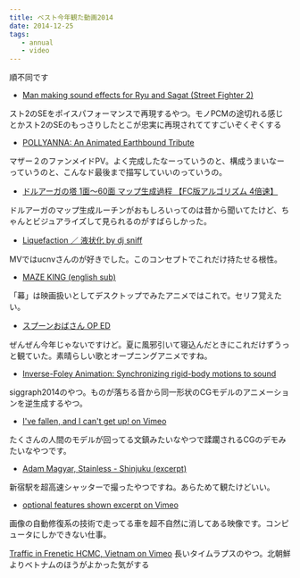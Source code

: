 ```yaml
---
title: ベスト今年観た動画2014
date: 2014-12-25
tags:
   - annual
   - video
---
```


順不同です

* [Man making sound effects for Ryu and Sagat (Street Fighter 2) ](https://www.youtube.com/watch?v=UdW4ROw03QQ)

スト2のSEをポイスパフォーマンスで再現するやつ。モノPCMの途切れる感じとかスト2のSEのもっさりしたとこが忠実に再現されててすごいぞくぞくする

* [POLLYANNA: An Animated Earthbound Tribute ](https://www.youtube.com/watch?v=-hVuv7mDNqM)

マザー２のファンメイドPV。よく完成したなーっていうのと、構成うまいなーっていうのと、こんなド最後まで描写していいのっていうの。

* [ドルアーガの塔 1面～60面 マップ生成過程 【FC版アルゴリズム 4倍速】](https://www.youtube.com/watch?v=_FtgeSEnBbg)

ドルアーガのマップ生成ルーチンがおもしろいってのは昔から聞いてたけど、ちゃんとビジュアライズして見られるのがすばらしかった。
 
* [Liquefaction ／ 液状化 by dj sniff](https://www.youtube.com/watch?v=aBmNFdEimfE)

MVではucnvさんのが好きでした。このコンセプトでこれだけ持たせる根性。

* [MAZE KING (english sub)](https://vimeo.com/97916402)

「幕」は映画扱いとしてデスクトップでみたアニメではこれで。セリフ覚えたい。

* [スプーンおばさん OP ED](https://www.youtube.com/watch?v=1ybUSOA8XM8)

ぜんぜん今年じゃないですけど。夏に風邪引いて寝込んだときにこれだけずうっと観ていた。素晴らしい歌とオープニングアニメですね。

* [Inverse-Foley Animation: Synchronizing rigid-body motions to sound ](https://www.youtube.com/watch?v=EGkQkdCKztM)

siggraph2014のやつ。ものが落ちる音から同一形状のCGモデルのアニメーションを逆生成するやつ。

* [I've fallen, and I can't get up! on Vimeo](https://vimeo.com/109169719)

たくさんの人間のモデルが回ってる文鎮みたいなやつで蹂躙されるCGのデモみたいなやつです。

* [Adam Magyar, Stainless - Shinjuku (excerpt)](https://vimeo.com/77489382)

新宿駅を超高速シャッターで撮ったやつですね。あらためて観たけどいい。

* [optional features shown excerpt on Vimeo](https://vimeo.com/86846210)

画像の自動修復系の技術で走ってる車を超不自然に消してある映像です。コンピュータにしかできない仕事。

[Traffic in Frenetic HCMC, Vietnam on Vimeo](https://vimeo.com/32958521)
長いタイムラプスのやつ。北朝鮮よりベトナムのほうがよかった気がする